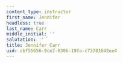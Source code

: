 ```yaml
---
content_type: instructor
first_name: Jennifer
headless: true
last_name: Carr
middle_initial: ''
salutation: ''
title: Jennifer Carr
uid: cbf55656-9ce7-0306-19fa-c73781642ee4
---
```

